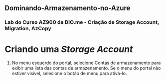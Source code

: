 ## Dominando-Armazenamento-no-Azure
### Lab do Curso AZ900 da DIO.me - Criação de Storage Account, Migration, AzCopy

# Criando uma _Storage Account_

1. No menu esquerdo do portal, selecione Contas de armazenamento para exibir uma lista das contas de armazenamento. Se o menu do portal não estiver visível, selecione o botão de menu para ativá-lo.
